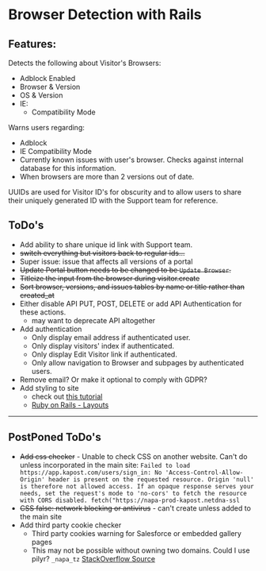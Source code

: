 # Browser Detection with Rails

## Features:
Detects the following about Visitor's Browsers:
- Adblock Enabled
- Browser & Version
- OS & Version
- IE:
    - Compatibility Mode

Warns users regarding:
- Adblock
- IE Compatibility Mode
- Currently known issues with user's browser. Checks against internal database for this information.
- When browsers are more than 2 versions out of date.

UUIDs are used for Visitor ID's for obscurity and to allow users to share their uniquely generated ID with the Support team for reference.

## ToDo's
- Add ability to share unique id link with Support team.
- ~~switch everything but visitors back to regular ids...~~
- Super issue: issue that affects all versions of a portal
- ~~Update Portal button needs to be changed to be `Update Browser`.~~
- ~~Titleize the input from the browser during visitor.create~~
- ~~Sort browser, versions, and issues tables by name or title rather than created_at~~
- Either disable API PUT, POST, DELETE or add API Authentication for these actions.
    - may want to deprecate API altogether
- Add authentication
    - Only display email address if authenticated user.
    - Only display visitors' index if authenticated.
    - Only display Edit Visitor link if authenticated.
    - Only allow navigation to Browser and subpages by authenticated users.
- Remove email? Or make it optional to comply with GDPR?
- Add styling to site
    - check out [this tutorial](https://www.railstutorial.org/book/rails_flavored_ruby#cha-rails_flavored_ruby)
    - [Ruby on Rails - Layouts](https://www.tutorialspoint.com/ruby-on-rails/rails-layouts.htm)
---

## PostPoned ToDo's
- ~~Add css checker~~
      - Unable to check CSS on another website. Can't do unless incorporated in the main site:
        ```
        Failed to load https://app.kapost.com/users/sign_in: No 'Access-Control-Allow-Origin' header is present on the requested resource. Origin 'null' is therefore not allowed access. If an opaque response serves your needs, set the request's mode to 'no-cors' to fetch the resource with CORS disabled.
        fetch("https://napa-prod-kapost.netdna-ssl
        ```
- ~~CSS false: network blocking or antivirus~~
         - can't create unless added to the main site
- Add third party cookie checker
    - Third party cookies warning for Salesforce or embedded gallery pages
    - This may not be possible without owning two domains. Could I use pilyr? `_napa_tz` [StackOverflow Source](https://stackoverflow.com/questions/3550790/check-if-third-party-cookies-are-enabled)